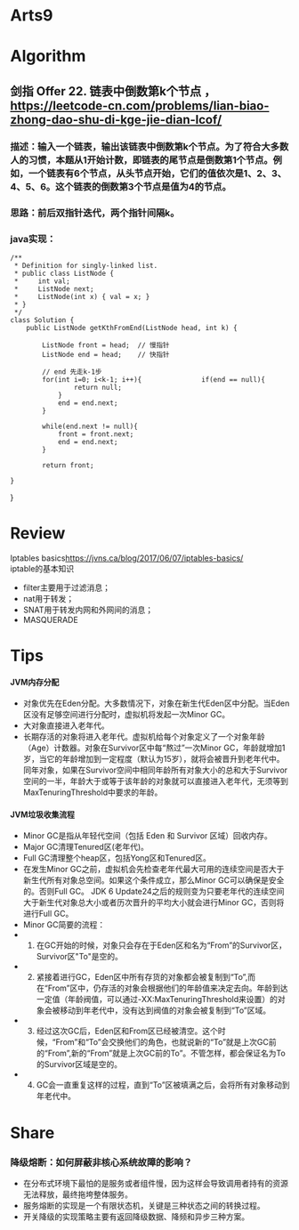 Arts9
===

# Algorithm
## 剑指 Offer 22. 链表中倒数第k个节点 ，<https://leetcode-cn.com/problems/lian-biao-zhong-dao-shu-di-kge-jie-dian-lcof/>
### 描述：输入一个链表，输出该链表中倒数第k个节点。为了符合大多数人的习惯，本题从1开始计数，即链表的尾节点是倒数第1个节点。例如，一个链表有6个节点，从头节点开始，它们的值依次是1、2、3、4、5、6。这个链表的倒数第3个节点是值为4的节点。
### 思路：前后双指针迭代，两个指针间隔k。
### java实现：
    /**
     * Definition for singly-linked list.
     * public class ListNode {
     *     int val;
     *     ListNode next;
     *     ListNode(int x) { val = x; }
     * }
     */
    class Solution {
        public ListNode getKthFromEnd(ListNode head, int k) {

	    	ListNode front = head;	// 慢指针
	    	ListNode end = head;	// 快指针
	    	
	    	// end 先走k-1步
	    	for(int i=0; i<k-1; i++){	    		if(end == null){
	    			return null;
	    		}
	    		end = end.next;
	    	}
	    	
	    	while(end.next != null){
	    		front = front.next;
	    		end = end.next;
	    	}
	    	
	    	return front;
	    
    }
}

# Review
Iptables basics<https://jvns.ca/blog/2017/06/07/iptables-basics/>  
iptable的基本知识
 - filter主要用于过滤消息；
 - nat用于转发；
 - SNAT用于转发内网和外网间的消息；
 - MASQUERADE


# Tips
#### JVM内存分配
- 对象优先在Eden分配。大多数情况下，对象在新生代Eden区中分配。当Eden区没有足够空间进行分配时，虚拟机将发起一次Minor GC。
- 大对象直接进入老年代。
- 长期存活的对象将进入老年代。虚拟机给每个对象定义了一个对象年龄（Age）计数器。对象在Survivor区中每“熬过”一次Minor GC，年龄就增加1岁，当它的年龄增加到一定程度（默认为15岁），就将会被晋升到老年代中。
同年对象，如果在Survivor空间中相同年龄所有对象大小的总和大于Survivor空间的一半，年龄大于或等于该年龄的对象就可以直接进入老年代，无须等到MaxTenuringThreshold中要求的年龄。
#### JVM垃圾收集流程
 - Minor GC是指从年轻代空间（包括 Eden 和 Survivor 区域）回收内存。
 - Major GC清理Tenured区(老年代)。
 - Full GC清理整个heap区，包括Yong区和Tenured区。
 - 在发生Minor GC之前，虚拟机会先检查老年代最大可用的连续空间是否大于新生代所有对象总空间。如果这个条件成立，那么Minor GC可以确保是安全的。否则Full GC。
JDK 6 Update24之后的规则变为只要老年代的连续空间大于新生代对象总大小或者历次晋升的平均大小就会进行Minor GC，否则将进行Full GC。
 - Minor GC简要的流程：
 - 1.	在GC开始的时候，对象只会存在于Eden区和名为“From”的Survivor区，Survivor区"To"是空的。
 - 2.	紧接着进行GC，Eden区中所有存货的对象都会被复制到“To”,而在“From”区中，仍存活的对象会根据他们的年龄值来决定去向。年龄到达一定值（年龄阀值，可以通过-XX:MaxTenuringThreshold来设置）的对象会被移动到年老代中，没有达到阀值的对象会被复制到“To”区域。
 - 3.	经过这次GC后，Eden区和From区已经被清空。这个时候，“From”和“To”会交换他们的角色，也就说新的“To”就是上次GC前的“From”,新的“From”就是上次GC前的To”。不管怎样，都会保证名为To的Survivor区域是空的。
 - 4.	GC会一直重复这样的过程，直到“To”区被填满之后，会将所有对象移动到年老代中。


# Share
### 降级熔断：如何屏蔽非核心系统故障的影响？
 - 在分布式环境下最怕的是服务或者组件慢，因为这样会导致调用者持有的资源无法释放，最终拖垮整体服务。
 - 服务熔断的实现是一个有限状态机，关键是三种状态之间的转换过程。
 - 开关降级的实现策略主要有返回降级数据、降频和异步三种方案。

